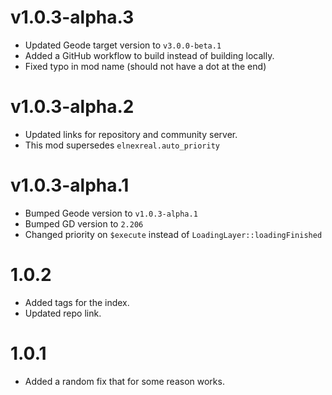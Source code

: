 # v1.0.3-alpha.3

- Updated Geode target version to `v3.0.0-beta.1`
- Added a GitHub workflow to build instead of building locally.
- Fixed typo in mod name (should not have a dot at the end)

# v1.0.3-alpha.2

- Updated links for repository and community server.
- This mod supersedes `elnexreal.auto_priority`

# v1.0.3-alpha.1

- Bumped Geode version to `v1.0.3-alpha.1`
- Bumped GD version to `2.206`
- Changed priority on `$execute` instead of `LoadingLayer::loadingFinished`

# 1.0.2

- Added tags for the index.
- Updated repo link.

# 1.0.1

- Added a random fix that for some reason works.
